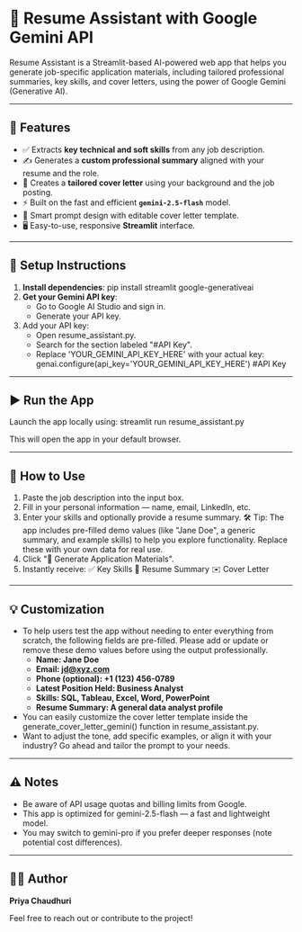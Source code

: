 # 📄 Resume Assistant with Google Gemini API

Resume Assistant is a Streamlit-based AI-powered web app that helps you generate job-specific application materials, including tailored professional summaries, key skills, and cover letters, using the power of Google Gemini (Generative AI).

---

## 🚀 Features

- ✅ Extracts **key technical and soft skills** from any job description.
- ✍️ Generates a **custom professional summary** aligned with your resume and the role.
- 💼 Creates a **tailored cover letter** using your background and the job posting.
- ⚡ Built on the fast and efficient **`gemini-2.5-flash`** model.
- 🧠 Smart prompt design with editable cover letter template.
- 🖥️ Easy-to-use, responsive **Streamlit** interface.

---

## 🔧 Setup Instructions

1. **Install dependencies**:
   pip install streamlit google-generativeai
2. **Get your Gemini API key**:
   - Go to Google AI Studio and sign in.
   - Generate your API key.
3. Add your API key:
    - Open resume_assistant.py.
    - Search for the section labeled "#API Key".
    - Replace 'YOUR_GEMINI_API_KEY_HERE' with your actual key: genai.configure(api_key='YOUR_GEMINI_API_KEY_HERE') #API Key
---

## ▶️ Run the App
Launch the app locally using: streamlit run resume_assistant.py

This will open the app in your default browser.

---

## 📝 How to Use
1. Paste the job description into the input box.
2. Fill in your personal information — name, email, LinkedIn, etc.
3. Enter your skills and optionally provide a resume summary.
🛠️ Tip: The app includes pre-filled demo values (like "Jane Doe", a generic summary, and example skills) to help you explore functionality. Replace these with your own data for real use.
4. Click "🚀 Generate Application Materials".
5. Instantly receive: ✅ Key Skills 📝 Resume Summary ✉️ Cover Letter

---

## 💡 Customization
- To help users test the app without needing to enter everything from scratch, the following fields are pre-filled. Please add or update or remove these demo values before using the output professionally.
   - **Name: Jane Doe**
   - **Email: jd@xyz.com**
   - **Phone (optional): +1 (123) 456-0789**
   - **Latest Position Held: Business Analyst**
   - **Skills: SQL, Tableau, Excel, Word, PowerPoint**
   - **Resume Summary: A general data analyst profile**
- You can easily customize the cover letter template inside the generate_cover_letter_gemini() function in resume_assistant.py.
- Want to adjust the tone, add specific examples, or align it with your industry? Go ahead and tailor the prompt to your needs.

---
## ⚠️ Notes
- Be aware of API usage quotas and billing limits from Google.
- This app is optimized for gemini-2.5-flash — a fast and lightweight model.
- You may switch to gemini-pro if you prefer deeper responses (note potential cost differences).
---
## 👩‍💻 Author
**Priya Chaudhuri**

Feel free to reach out or contribute to the project!
